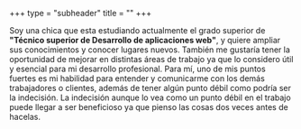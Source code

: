 +++
type = "subheader"
title = ""
+++

Soy una chica que esta estudiando actualmente el grado superior de **"Técnico superior de Desarrollo de aplicaciones web"**, y quiere ampliar sus conocimientos y conocer lugares nuevos.
También me gustaría tener la oportunidad de mejorar en distintas áreas de trabajo ya que lo considero útil y esencial para mi desarrollo profesional.
Para mí, uno de mis puntos fuertes es mi habilidad para entender y comunicarme con los demás trabajadores o clientes, además de tener algún punto débil como podría ser la indecisión.
La indecisión aunque lo vea como un punto débil en el trabajo puede llegar a ser beneficioso ya que pienso las cosas dos veces antes de hacelas.